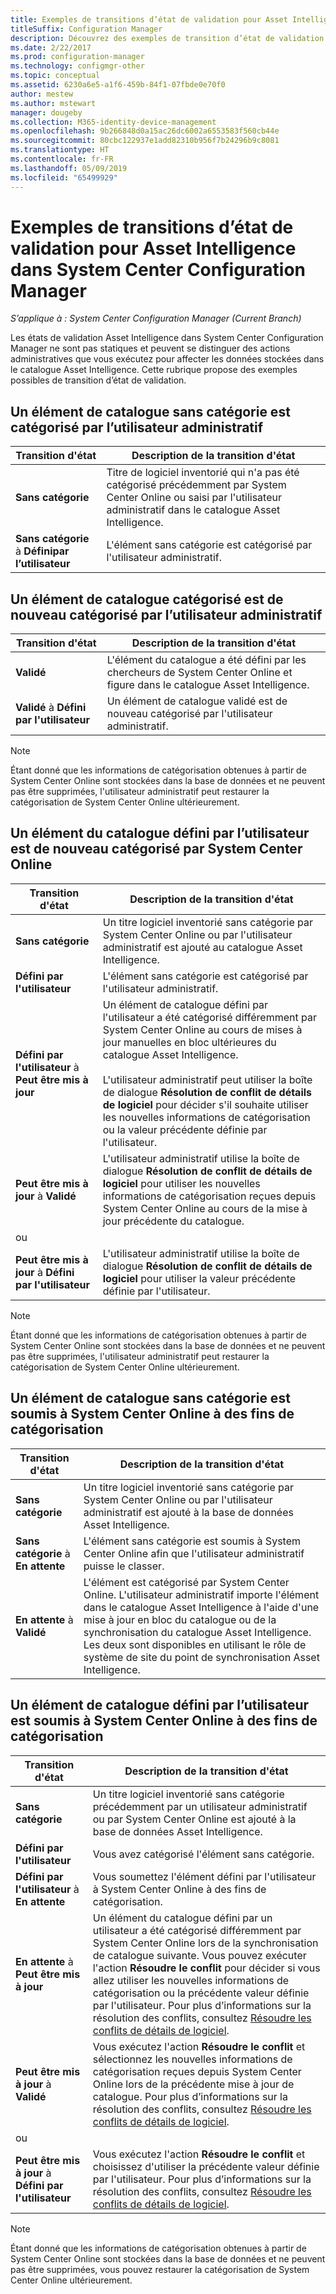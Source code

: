 ```yaml
---
title: Exemples de transitions d’état de validation pour Asset Intelligence
titleSuffix: Configuration Manager
description: Découvrez des exemples de transition d’état de validation pour Asset Intelligence dans System Center Configuration Manager.
ms.date: 2/22/2017
ms.prod: configuration-manager
ms.technology: configmgr-other
ms.topic: conceptual
ms.assetid: 6230a6e5-a1f6-459b-84f1-07fbde0e70f0
author: mestew
ms.author: mstewart
manager: dougeby
ms.collection: M365-identity-device-management
ms.openlocfilehash: 9b266848d0a15ac26dc6002a6553583f560cb44e
ms.sourcegitcommit: 80cbc122937e1add82310b956f7b24296b9c8081
ms.translationtype: HT
ms.contentlocale: fr-FR
ms.lasthandoff: 05/09/2019
ms.locfileid: "65499929"
---
```

# <a name="example-validation-state-transitions-for-asset-intelligence-in-system-center-configuration-manager"></a>Exemples de transitions d’état de validation pour Asset Intelligence dans System Center Configuration Manager

*S’applique à : System Center Configuration Manager (Current Branch)*

Les états de validation Asset Intelligence dans System Center Configuration Manager ne sont pas statiques et peuvent se distinguer des actions administratives que vous exécutez pour affecter les données stockées dans le catalogue Asset Intelligence. Cette rubrique propose des exemples possibles de transition d’état de validation.

##  <a name="BKMK_UncategorizedIsCategorized"></a> Un élément de catalogue sans catégorie est catégorisé par l’utilisateur administratif  

|**Transition d'état**|**Description de la transition d'état**|  
|--------------------------|--------------------------------------|  
|**Sans catégorie**|Titre de logiciel inventorié qui n'a pas été catégorisé précédemment par System Center Online ou saisi par l'utilisateur administratif dans le catalogue Asset Intelligence.|  
|**Sans catégorie** à **Définipar l’utilisateur**|L'élément sans catégorie est catégorisé par l'utilisateur administratif.|  

##  <a name="BKMK_CategorizedIsReCategorized"></a> Un élément de catalogue catégorisé est de nouveau catégorisé par l’utilisateur administratif  

|**Transition d'état**|**Description de la transition d'état**|  
|--------------------------|--------------------------------------|  
|**Validé**|L'élément du catalogue a été défini par les chercheurs de System Center Online et figure dans le catalogue Asset Intelligence.|  
|**Validé** à **Défini par l'utilisateur**|Un élément de catalogue validé est de nouveau catégorisé par l'utilisateur administratif.|  

> [!NOTE]  
>  Étant donné que les informations de catégorisation obtenues à partir de System Center Online sont stockées dans la base de données et ne peuvent pas être supprimées, l'utilisateur administratif peut restaurer la catégorisation de System Center Online ultérieurement.  

##  <a name="BKMK_UserDefinedIsRecategorized"></a> Un élément du catalogue défini par l’utilisateur est de nouveau catégorisé par System Center Online  

|**Transition d'état**|**Description de la transition d'état**|  
|--------------------------|--------------------------------------|  
|**Sans catégorie**|Un titre logiciel inventorié sans catégorie par System Center Online ou par l'utilisateur administratif est ajouté au catalogue Asset Intelligence.|  
|**Défini par l'utilisateur**|L'élément sans catégorie est catégorisé par l'utilisateur administratif.|  
|**Défini par l'utilisateur** à **Peut être mis à jour**|Un élément de catalogue défini par l'utilisateur a été catégorisé différemment par System Center Online au cours de mises à jour manuelles en bloc ultérieures du catalogue Asset Intelligence.<br /><br /> L'utilisateur administratif peut utiliser la boîte de dialogue **Résolution de conflit de détails de logiciel** pour décider s'il souhaite utiliser les nouvelles informations de catégorisation ou la valeur précédente définie par l'utilisateur.|  
|**Peut être mis à jour** à **Validé**|L'utilisateur administratif utilise la boîte de dialogue **Résolution de conflit de détails de logiciel** pour utiliser les nouvelles informations de catégorisation reçues depuis System Center Online au cours de la mise à jour précédente du catalogue.|  
|ou||  
|**Peut être mis à jour** à **Défini par l'utilisateur**|L'utilisateur administratif utilise la boîte de dialogue **Résolution de conflit de détails de logiciel** pour utiliser la valeur précédente définie par l'utilisateur.|  

> [!NOTE]  
>  Étant donné que les informations de catégorisation obtenues à partir de System Center Online sont stockées dans la base de données et ne peuvent pas être supprimées, l'utilisateur administratif peut restaurer la catégorisation de System Center Online ultérieurement.  

##  <a name="BKMK_UncategorizedIsSubmitted"></a> Un élément de catalogue sans catégorie est soumis à System Center Online à des fins de catégorisation  

|**Transition d'état**|**Description de la transition d'état**|  
|--------------------------|--------------------------------------|  
|**Sans catégorie**|Un titre logiciel inventorié sans catégorie par System Center Online ou par l'utilisateur administratif est ajouté à la base de données Asset Intelligence.|  
|**Sans catégorie** à **En attente**|L'élément sans catégorie est soumis à System Center Online afin que l'utilisateur administratif puisse le classer.|  
|**En attente** à **Validé**|L'élément est catégorisé par System Center Online. L'utilisateur administratif importe l'élément dans le catalogue Asset Intelligence à l'aide d'une mise à jour en bloc du catalogue ou de la synchronisation du catalogue Asset Intelligence. Les deux sont disponibles en utilisant le rôle de système de site du point de synchronisation Asset Intelligence.|  

##  <a name="BKMK_UserDefinedIsSubmitted"></a> Un élément de catalogue défini par l’utilisateur est soumis à System Center Online à des fins de catégorisation  

|**Transition d'état**|**Description de la transition d'état**|  
|--------------------------|--------------------------------------|  
|**Sans catégorie**|Un titre logiciel inventorié sans catégorie précédemment par un utilisateur administratif ou par System Center Online est ajouté à la base de données Asset Intelligence.|  
|**Défini par l'utilisateur**|Vous avez catégorisé l'élément sans catégorie.|  
|**Défini par l'utilisateur** à **En attente**|Vous soumettez l'élément défini par l'utilisateur à System Center Online à des fins de catégorisation.|  
|**En attente** à **Peut être mis à jour**|Un élément du catalogue défini par un utilisateur a été catégorisé différemment par System Center Online lors de la synchronisation de catalogue suivante. Vous pouvez exécuter l'action **Résoudre le conflit** pour décider si vous allez utiliser les nouvelles informations de catégorisation ou la précédente valeur définie par l'utilisateur. Pour plus d’informations sur la résolution des conflits, consultez [Résoudre les conflits de détails de logiciel](../../../../core/clients/manage/asset-intelligence/operations-for-asset-intelligence.md#BKMK_ResolveSoftwareDetails).|  
|**Peut être mis à jour** à **Validé**|Vous exécutez l'action **Résoudre le conflit** et sélectionnez les nouvelles informations de catégorisation reçues depuis System Center Online lors de la précédente mise à jour de catalogue. Pour plus d’informations sur la résolution des conflits, consultez [Résoudre les conflits de détails de logiciel](../../../../core/clients/manage/asset-intelligence/operations-for-asset-intelligence.md#BKMK_ResolveSoftwareDetails).|  
|ou||  
|**Peut être mis à jour** à **Défini par l'utilisateur**|Vous exécutez l'action **Résoudre le conflit** et choisissez d'utiliser la précédente valeur définie par l'utilisateur. Pour plus d’informations sur la résolution des conflits, consultez [Résoudre les conflits de détails de logiciel](../../../../core/clients/manage/asset-intelligence/operations-for-asset-intelligence.md#BKMK_ResolveSoftwareDetails).|  

> [!NOTE]  
>  Étant donné que les informations de catégorisation obtenues à partir de System Center Online sont stockées dans la base de données et ne peuvent pas être supprimées, vous pouvez restaurer la catégorisation de System Center Online ultérieurement.  
